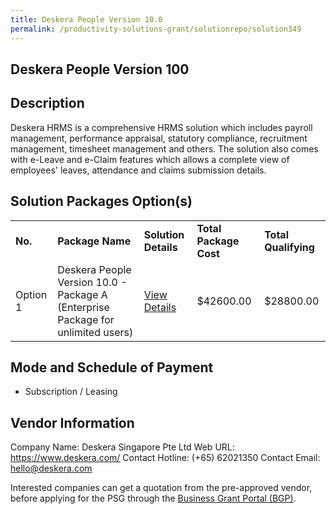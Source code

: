 ```yaml
---
title: Deskera People Version 10.0
permalink: /productivity-solutions-grant/solutionrepo/solution349
---
```


## Deskera People Version 100

## Description

Deskera HRMS is a comprehensive HRMS solution which includes payroll management, performance appraisal, statutory compliance, recruitment management, timesheet management and others. The solution also comes with e-Leave and e-Claim features which allows a complete view of employees' leaves, attendance and claims submission details.

## Solution Packages Option(s)

<table>
<tr>
<td><b>No.</b></td>
<td><b>Package Name</b></td>
<td><b>Solution Details</b></td>
<td><b>Total Package Cost</b></td>
<td><b>Total Qualifying</b></td>
</tr>
<tr>
<td>Option 1</td>
<td>Deskera People Version 10.0 - Package A (Enterprise Package for unlimited users)</td>
<td><a href='https://www.gobusiness.gov.sg/images/psg/Desensitised_Deskera_HRMS_Annex_3_CR_wef_17_Dec_2020_Part_1.pdf'>View Details</a></td>
<td>$42600.00</td>
<td>$28800.00</td>
</tr>
</table>

## Mode and Schedule of Payment

 - Subscription / Leasing

## Vendor Information

 Company Name: Deskera Singapore Pte Ltd
Web URL: https://www.deskera.com/
Contact Hotline: (+65) 62021350
Contact Email: hello@deskera.com

Interested companies can get a quotation from the pre-approved vendor, before applying for the PSG through the <a href='https://www.businessgrants.gov.sg/'>Business Grant Portal (BGP)</a>.
<script src="/jquery/resize-tables.js"></script>
